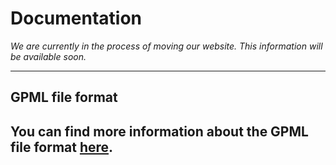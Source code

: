 # Documentation

*We are currently in the process of moving our website. This information will be available soon.*

---- 

##  GPML file format
You can find more information about the GPML file format [here](https://pathvisio.github.io/documentation/GPML).
----
